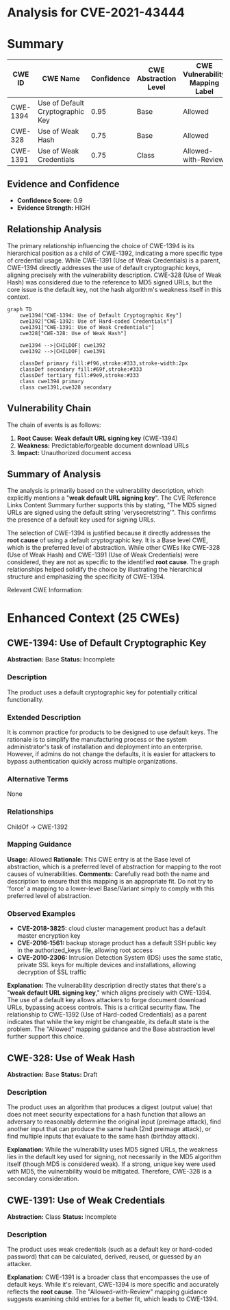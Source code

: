 # Analysis for CVE-2021-43444

# Summary
| CWE ID    | CWE Name                                           | Confidence | CWE Abstraction Level | CWE Vulnerability Mapping Label | CWE-Vulnerability Mapping Notes |
| --------- | -------------------------------------------------- | ---------- | ----------------------- | ----------------------------- | ------------------------------- |
| CWE-1394 | Use of Default Cryptographic Key | 0.95       | Base                    | Allowed                       | Primary CWE                     |
| CWE-328  | Use of Weak Hash                                    | 0.75       | Base                    | Allowed                       | Secondary Candidate             |
| CWE-1391 | Use of Weak Credentials                             | 0.75       | Class                    | Allowed-with-Review           | Secondary Candidate             |

## Evidence and Confidence

*   **Confidence Score:** 0.9
*   **Evidence Strength:** HIGH

## Relationship Analysis
The primary relationship influencing the choice of CWE-1394 is its hierarchical position as a child of CWE-1392, indicating a more specific type of credential usage. While CWE-1391 (Use of Weak Credentials) is a parent, CWE-1394 directly addresses the use of default cryptographic keys, aligning precisely with the vulnerability description. CWE-328 (Use of Weak Hash) was considered due to the reference to MD5 signed URLs, but the core issue is the default key, not the hash algorithm's weakness itself in this context.

```mermaid
graph TD
    cwe1394["CWE-1394: Use of Default Cryptographic Key"]
    cwe1392["CWE-1392: Use of Hard-coded Credentials"]
    cwe1391["CWE-1391: Use of Weak Credentials"]
    cwe328["CWE-328: Use of Weak Hash"]

    cwe1394 -->|CHILDOF| cwe1392
    cwe1392 -->|CHILDOF| cwe1391

    classDef primary fill:#f96,stroke:#333,stroke-width:2px
    classDef secondary fill:#69f,stroke:#333
    classDef tertiary fill:#9e9,stroke:#333
    class cwe1394 primary
    class cwe1391,cwe328 secondary
```

## Vulnerability Chain
The chain of events is as follows:
1.  **Root Cause:** **Weak default URL signing key** (CWE-1394)
2.  **Weakness:** Predictable/forgeable document download URLs
3.  **Impact:** Unauthorized document access

## Summary of Analysis
The analysis is primarily based on the vulnerability description, which explicitly mentions a "**weak default URL signing key**". The CVE Reference Links Content Summary further supports this by stating, "The MD5 signed URLs are signed using the default string 'verysecretstring'". This confirms the presence of a default key used for signing URLs.

The selection of CWE-1394 is justified because it directly addresses the **root cause** of using a default cryptographic key. It is a Base level CWE, which is the preferred level of abstraction. While other CWEs like CWE-328 (Use of Weak Hash) and CWE-1391 (Use of Weak Credentials) were considered, they are not as specific to the identified **root cause**. The graph relationships helped solidify the choice by illustrating the hierarchical structure and emphasizing the specificity of CWE-1394.

Relevant CWE Information:

# Enhanced Context (25 CWEs)

## CWE-1394: Use of Default Cryptographic Key
**Abstraction:** Base
**Status:** Incomplete

### Description
The product uses a default cryptographic key for potentially critical functionality.

### Extended Description
It is common practice for products to be designed to use default keys. The rationale is to simplify the manufacturing process or the system administrator's task of installation and deployment into an enterprise. However, if admins do not change the defaults, it is easier for attackers to bypass authentication quickly across multiple organizations.

### Alternative Terms
None

### Relationships
ChildOf -> CWE-1392

### Mapping Guidance
**Usage:** Allowed
**Rationale:** This CWE entry is at the Base level of abstraction, which is a preferred level of abstraction for mapping to the root causes of vulnerabilities.
**Comments:** Carefully read both the name and description to ensure that this mapping is an appropriate fit. Do not try to 'force' a mapping to a lower-level Base/Variant simply to comply with this preferred level of abstraction.

### Observed Examples
- **CVE-2018-3825:** cloud cluster management product has a default master encryption key
- **CVE-2016-1561:** backup storage product has a default SSH public key in the authorized_keys file, allowing root access
- **CVE-2010-2306:** Intrusion Detection System (IDS) uses the same static, private SSL keys for multiple devices and installations, allowing decryption of SSL traffic

**Explanation:** The vulnerability description directly states that there's a "**weak default URL signing key**," which aligns precisely with CWE-1394. The use of a default key allows attackers to forge document download URLs, bypassing access controls. This is a critical security flaw. The relationship to CWE-1392 (Use of Hard-coded Credentials) as a parent indicates that while the key might be changeable, its default state is the problem. The "Allowed" mapping guidance and the Base abstraction level further support this choice.

## CWE-328: Use of Weak Hash
**Abstraction:** Base
**Status:** Draft

### Description
The product uses an algorithm that produces a digest (output value) that does not meet security expectations for a hash function that allows an adversary to reasonably determine the original input (preimage attack), find another input that can produce the same hash (2nd preimage attack), or find multiple inputs that evaluate to the same hash (birthday attack).

**Explanation:** While the vulnerability uses MD5 signed URLs, the weakness lies in the default key used for signing, not necessarily in the MD5 algorithm itself (though MD5 is considered weak). If a strong, unique key were used with MD5, the vulnerability would be mitigated. Therefore, CWE-328 is a secondary consideration.

## CWE-1391: Use of Weak Credentials
**Abstraction:** Class
**Status:** Incomplete

### Description
The product uses weak credentials (such as a default key or hard-coded password) that can be calculated, derived, reused, or guessed by an attacker.

**Explanation:** CWE-1391 is a broader class that encompasses the use of default keys. While it's relevant, CWE-1394 is more specific and accurately reflects the **root cause**. The "Allowed-with-Review" mapping guidance suggests examining child entries for a better fit, which leads to CWE-1394.